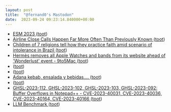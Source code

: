 ```yaml
---
layout: post
title:  "@fernand0's Mastodon"
date:  2023-09-24 09:23:14.840000+00:00
---
```

*  [ESM 2023 ](https://www.eurosis.org/conf/esm/2023/index.htm) ([toot](https://mastodon.social/@fernand0/111119394067970734))
*  [Airline Close Calls Happen Far More Often Than Previously Known ](https://www.nytimes.com/interactive/2023/08/21/business/airline-safety-close-calls.htm) ([toot](https://mastodon.social/@fernand0/111119257491477241))
*  [Children of 7 religions tell how they practice faith amid scenario of intolerance in Brazil ](https://globalvoices.org/2023/09/21/children-of-7-religions-tell-how-they-practice-faith-amid-scenario-of-intolerance-in-brazil) ([toot](https://mastodon.social/@fernand0/111118963388851247))
*  [Hermès removes all Apple Watches and bands from its website ahead of 'Wonderlust' event - 9to5Mac ](https://9to5mac.com/2023/09/10/hermes-removes-apple-watches-and-bands-from-website) ([toot](https://mastodon.social/@fernand0/111118698698273565))
*  [ ](https://minidon.nylarea.com/@NiLace) ([toot](https://mastodon.social/@fernand0/111118664798946570))
*  [ ](https://minidon.nylarea.com/@NiLace) ([toot](https://mastodon.social/@fernand0/111116320766843583))
*  [Adana kebab, ensalada y bebidas…. ](https://avecesunafoto.wordpress.com/2023/09/23/adana-kebab-ensalada-y-bebidas) ([toot](https://mastodon.social/@fernand0/111115720239821608))
*  [ ](https://mastodon.social/users/fernand0/statuses/111115647513357424/activity) ([toot](https://mastodon.social/users/fernand0/statuses/111115647513357424/activity))
*  [GHSL-2023-112, GHSL-2023-102, GHSL-2023-103, GHSL-2023-092: Buffer Overflows in Notepad++ - CVE-2023-40031, CVE-2023-40036, CVE-2023-40164, CVE-2023-40166 ](https://securitylab.github.com/advisories/GHSL-2023-092_Notepad__) ([toot](https://mastodon.social/@fernand0/111115603284562685))
*  [LLM Benchmark ](https://benchmarks.llmonitor.com/cot-sall) ([toot](https://mastodon.social/@fernand0/111115311126424522))
